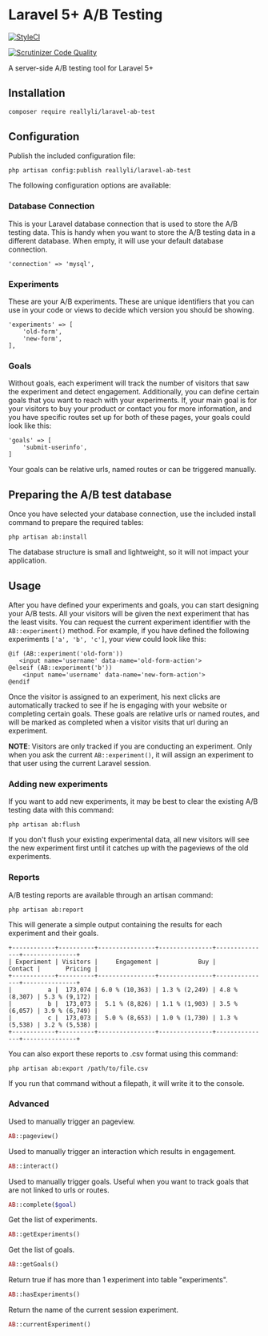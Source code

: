 # Laravel 5+ A/B Testing

[![StyleCI](https://github.styleci.io/repos/140167250/shield?branch=master)](https://github.styleci.io/repos/140167250)

[![Scrutinizer Code Quality](https://scrutinizer-ci.com/g/reallyli/laravel-ab-test/badges/quality-score.png?b=master)](https://scrutinizer-ci.com/g/reallyli/laravel-ab-test/?branch=master)


A server-side A/B testing tool for Laravel 5+

## Installation

``` bash
composer require reallyli/laravel-ab-test
```

## Configuration

Publish the included configuration file:

    php artisan config:publish reallyli/laravel-ab-test

The following configuration options are available:

### Database Connection

This is your Laravel database connection that is used to store the A/B testing data. This is handy when you want to store the A/B testing data in a different database. When empty, it will use your default database connection.

    'connection' => 'mysql',

### Experiments

These are your A/B experiments. These are unique identifiers that you can use in your code or views to decide which version you should be showing.

    'experiments' => [
        'old-form',
        'new-form',
    ],

### Goals

Without goals, each experiment will track the number of visitors that saw the experiment and detect engagement. Additionally, you can define certain goals that you want to reach with your experiments. If, your main goal is for your visitors to buy your product or contact you for more information, and you have specific routes set up for both of these pages, your goals could look like this:

    'goals' => [
        'submit-userinfo',
    ]

Your goals can be relative urls, named routes or can be triggered manually.

## Preparing the A/B test database

Once you have selected your database connection, use the included install command to prepare the required tables:

    php artisan ab:install

The database structure is small and lightweight, so it will not impact your application.

## Usage

After you have defined your experiments and goals, you can start designing your A/B tests. All your visitors will be given the next experiment that has the least visits. You can request the current experiment identifier with the `AB::experiment()` method. For example, if you have defined the following experiments `['a', 'b', 'c']`, your view could look like this:

    @if (AB::experiment('old-form'))
       <input name='username' data-name='old-form-action'>
    @elseif (AB::experiment('b'))
        <input name='username' data-name='new-form-action'>
    @endif

Once the visitor is assigned to an experiment, his next clicks are automatically tracked to see if he is engaging with your website or completing certain goals. These goals are relative urls or named routes, and will be marked as completed when a visitor visits that url during an experiment.

**NOTE**: Visitors are only tracked if you are conducting an experiment. Only when you ask the current `AB::experiment()`, it will assign an experiment to that user using the current Laravel session.

### Adding new experiments

If you want to add new experiments, it may be best to clear the existing A/B testing data with this command:

    php artisan ab:flush

If you don't flush your existing experimental data, all new visitors will see the new experiment first until it catches up with the pageviews of the old experiments.

### Reports

A/B testing reports are available through an artisan command:

    php artisan ab:report

This will generate a simple output containing the results for each experiment and their goals.

    +------------+----------+----------------+---------------+---------------+---------------+
    | Experiment | Visitors |     Engagement |           Buy |       Contact |       Pricing |
    +------------+----------+----------------+---------------+---------------+---------------+
    |          a |  173,074 | 6.0 % (10,363) | 1.3 % (2,249) | 4.8 % (8,307) | 5.3 % (9,172) |
    |          b |  173,073 |  5.1 % (8,826) | 1.1 % (1,903) | 3.5 % (6,057) | 3.9 % (6,749) |
    |          c |  173,073 |  5.0 % (8,653) | 1.0 % (1,730) | 1.3 % (5,538) | 3.2 % (5,538) |
    +------------+----------+----------------+---------------+---------------+---------------+

You can also export these reports to .csv format using this command:

    php artisan ab:export /path/to/file.csv

If you run that command without a filepath, it will write it to the console.

### Advanced

Used to manually trigger an pageview.

```php
AB::pageview()
```

Used to manually trigger an interaction which results in engagement.

```php
AB::interact()
```


Used to manually trigger goals. Useful when you want to track goals that are not linked to urls or routes.

```php
AB::complete($goal)
```

Get the list of experiments.

```php
AB::getExperiments()
```

Get the list of goals.

```php
AB::getGoals()
```

Return true if has more than 1 experiment into table "experiments".

```php
AB::hasExperiments()
```

Return the name of the current session experiment.

```php
AB::currentExperiment()
```